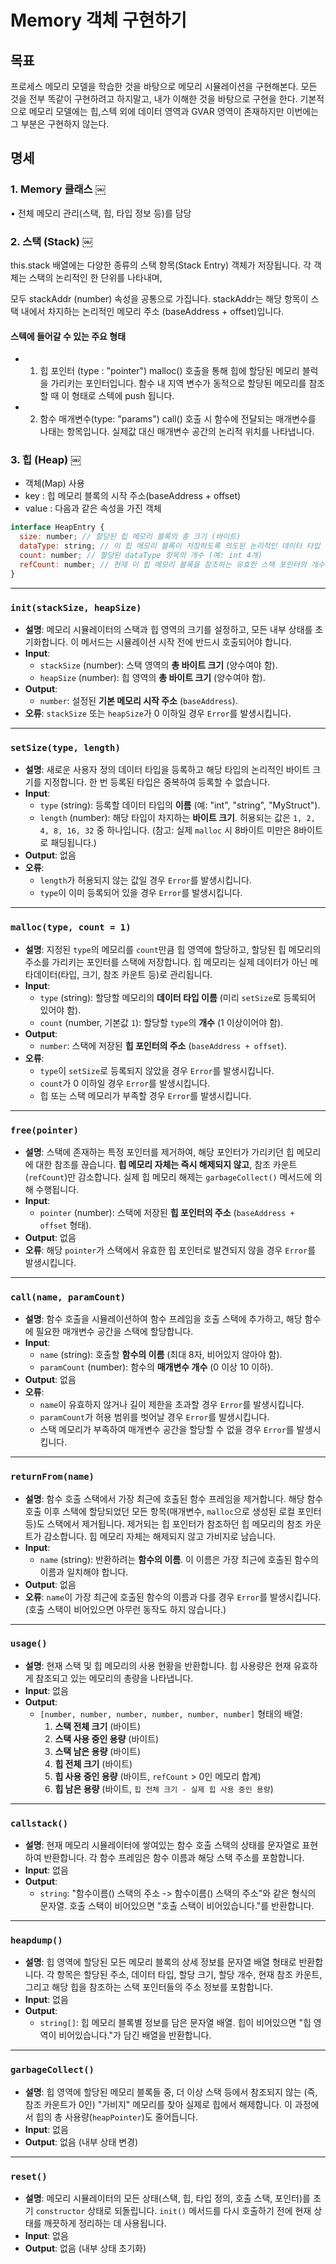 # Memory 객체 구현하기

## 목표

프로세스 메모리 모델을 학습한 것을 바탕으로 메모리 시뮬레이션을 구현해본다.
모든 것을 전부 똑같이 구현하려고 하지말고, 내가 이해한 것을 바탕으로 구현을 한다.
기본적으로 메모리 모델에는 힙,스텍 외에 데이터 영역과 GVAR 영역이 존재하지만 이번에는 그 부분은 구현하지 않는다.

## 명세

### 1. Memory 클래스 ￼

• 전체 메모리 관리(스택, 힙, 타입 정보 등)를 담당

### 2. 스택 (Stack) ￼

this.stack 배열에는 다양한 종류의 스택 항목(Stack Entry) 객체가 저장됩니다. 각 객체는 스택의 논리적인 한 단위를 나타내며,

모두 stackAddr (number) 속성을 공통으로 가집니다. stackAddr는 해당 항목이 스택 내에서 차지하는 논리적인 메모리 주소 (baseAddress + offset)입니다.

#### 스텍에 들어갈 수 있는 주요 형태

- 1. 힙 포인터 (type : "pointer")
     malloc() 호출을 통해 힙에 할당된 메모리 블럭을 가리키는 포인터입니다.
     함수 내 지역 변수가 동적으로 할당된 메모리를 참조할 때 이 형태로 스텍에 push 됩니다.

- 2. 함수 매개변수(type: "params")
     call() 호출 시 함수에 전달되는 매개변수를 나태는 항목입니다.
     실제값 대신 매개변수 공간의 논리적 위치를 나타냅니다.

### 3. 힙 (Heap) ￼

- 객체(Map) 사용
- key : 힙 메모리 블록의 시작 주소(baseAddress + offset)
- value : 다음과 같은 속성을 가진 객체

```js
interface HeapEntry {
  size: number; // 할당된 힙 메모리 블록의 총 크기 (바이트)
  dataType: string; // 이 힙 메모리 블록이 저장하도록 의도된 논리적인 데이터 타입
  count: number; // 할당된 dataType 항목의 개수 (예: int 4개)
  refCount: number; // 현재 이 힙 메모리 블록을 참조하는 유효한 스택 포인터의 개수. 이 값이 0이 되면 garbageCollect()의 대상이 됨.
}
```

---

### `init(stackSize, heapSize)`

- **설명**: 메모리 시뮬레이터의 스택과 힙 영역의 크기를 설정하고, 모든 내부 상태를 초기화합니다. 이 메서드는 시뮬레이션 시작 전에 반드시 호출되어야 합니다.
- **Input**:
  - `stackSize` (number): 스택 영역의 **총 바이트 크기** (양수여야 함).
  - `heapSize` (number): 힙 영역의 **총 바이트 크기** (양수여야 함).
- **Output**:
  - `number`: 설정된 **기본 메모리 시작 주소** (`baseAddress`).
- **오류**: `stackSize` 또는 `heapSize`가 0 이하일 경우 `Error`를 발생시킵니다.

---

### `setSize(type, length)`

- **설명**: 새로운 사용자 정의 데이터 타입을 등록하고 해당 타입의 논리적인 바이트 크기를 지정합니다. 한 번 등록된 타입은 중복하여 등록할 수 없습니다.
- **Input**:
  - `type` (string): 등록할 데이터 타입의 **이름** (예: "int", "string", "MyStruct").
  - `length` (number): 해당 타입이 차지하는 **바이트 크기**. 허용되는 값은 `1, 2, 4, 8, 16, 32` 중 하나입니다. (참고: 실제 `malloc` 시 8바이트 미만은 8바이트로 패딩됩니다.)
- **Output**: 없음
- **오류**:
  - `length`가 허용되지 않는 값일 경우 `Error`를 발생시킵니다.
  - `type`이 이미 등록되어 있을 경우 `Error`를 발생시킵니다.

---

### `malloc(type, count = 1)`

- **설명**: 지정된 `type`의 메모리를 `count`만큼 힙 영역에 할당하고, 할당된 힙 메모리의 주소를 가리키는 포인터를 스택에 저장합니다. 힙 메모리는 실제 데이터가 아닌 메타데이터(타입, 크기, 참조 카운트 등)로 관리됩니다.
- **Input**:
  - `type` (string): 할당할 메모리의 **데이터 타입 이름** (미리 `setSize`로 등록되어 있어야 함).
  - `count` (number, 기본값 `1`): 할당할 `type`의 **개수** (1 이상이어야 함).
- **Output**:
  - `number`: 스택에 저장된 **힙 포인터의 주소** (`baseAddress + offset`).
- **오류**:
  - `type`이 `setSize`로 등록되지 않았을 경우 `Error`를 발생시킵니다.
  - `count`가 0 이하일 경우 `Error`를 발생시킵니다.
  - 힙 또는 스택 메모리가 부족할 경우 `Error`를 발생시킵니다.

---

### `free(pointer)`

- **설명**: 스택에 존재하는 특정 포인터를 제거하여, 해당 포인터가 가리키던 힙 메모리에 대한 참조를 끊습니다. **힙 메모리 자체는 즉시 해제되지 않고**, 참조 카운트(`refCount`)만 감소합니다. 실제 힙 메모리 해제는 `garbageCollect()` 메서드에 의해 수행됩니다.
- **Input**:
  - `pointer` (number): 스택에 저장된 **힙 포인터의 주소** (`baseAddress + offset` 형태).
- **Output**: 없음
- **오류**: 해당 `pointer`가 스택에서 유효한 힙 포인터로 발견되지 않을 경우 `Error`를 발생시킵니다.

---

### `call(name, paramCount)`

- **설명**: 함수 호출을 시뮬레이션하여 함수 프레임을 호출 스택에 추가하고, 해당 함수에 필요한 매개변수 공간을 스택에 할당합니다.
- **Input**:
  - `name` (string): 호출할 **함수의 이름** (최대 8자, 비어있지 않아야 함).
  - `paramCount` (number): 함수의 **매개변수 개수** (0 이상 10 이하).
- **Output**: 없음
- **오류**:
  - `name`이 유효하지 않거나 길이 제한을 초과할 경우 `Error`를 발생시킵니다.
  - `paramCount`가 허용 범위를 벗어날 경우 `Error`를 발생시킵니다.
  - 스택 메모리가 부족하여 매개변수 공간을 할당할 수 없을 경우 `Error`를 발생시킵니다.

---

### `returnFrom(name)`

- **설명**: 함수 호출 스택에서 가장 최근에 호출된 함수 프레임을 제거합니다. 해당 함수 호출 이후 스택에 할당되었던 모든 항목(매개변수, `malloc`으로 생성된 로컬 포인터 등)도 스택에서 제거됩니다. 제거되는 힙 포인터가 참조하던 힙 메모리의 참조 카운트가 감소합니다. 힙 메모리 자체는 해제되지 않고 가비지로 남습니다.
- **Input**:
  - `name` (string): 반환하려는 **함수의 이름**. 이 이름은 가장 최근에 호출된 함수의 이름과 일치해야 합니다.
- **Output**: 없음
- **오류**: `name`이 가장 최근에 호출된 함수의 이름과 다를 경우 `Error`를 발생시킵니다. (호출 스택이 비어있으면 아무런 동작도 하지 않습니다.)

---

### `usage()`

- **설명**: 현재 스택 및 힙 메모리의 사용 현황을 반환합니다. 힙 사용량은 현재 유효하게 참조되고 있는 메모리의 총량을 나타냅니다.
- **Input**: 없음
- **Output**:
  - `[number, number, number, number, number, number]` 형태의 배열:
    1.  **스택 전체 크기** (바이트)
    2.  **스택 사용 중인 용량** (바이트)
    3.  **스택 남은 용량** (바이트)
    4.  **힙 전체 크기** (바이트)
    5.  **힙 사용 중인 용량** (바이트, `refCount` > 0인 메모리 합계)
    6.  **힙 남은 용량** (바이트, `힙 전체 크기 - 실제 힙 사용 중인 용량`)

---

### `callstack()`

- **설명**: 현재 메모리 시뮬레이터에 쌓여있는 함수 호출 스택의 상태를 문자열로 표현하여 반환합니다. 각 함수 프레임은 함수 이름과 해당 스택 주소를 포함합니다.
- **Input**: 없음
- **Output**:
  - `string`: "함수이름() 스택의 주소 -> 함수이름() 스택의 주소"와 같은 형식의 문자열. 호출 스택이 비어있으면 "호출 스택이 비어있습니다."를 반환합니다.

---

### `heapdump()`

- **설명**: 힙 영역에 할당된 모든 메모리 블록의 상세 정보를 문자열 배열 형태로 반환합니다. 각 항목은 할당된 주소, 데이터 타입, 할당 크기, 할당 개수, 현재 참조 카운트, 그리고 해당 힙을 참조하는 스택 포인터들의 주소 정보를 포함합니다.
- **Input**: 없음
- **Output**:
  - `string[]`: 힙 메모리 블록별 정보를 담은 문자열 배열. 힙이 비어있으면 "힙 영역이 비어있습니다."가 담긴 배열을 반환합니다.

---

### `garbageCollect()`

- **설명**: 힙 영역에 할당된 메모리 블록들 중, 더 이상 스택 등에서 참조되지 않는 (즉, 참조 카운트가 0인) "가비지" 메모리를 찾아 실제로 힙에서 해제합니다. 이 과정에서 힙의 총 사용량(`heapPointer`)도 줄어듭니다.
- **Input**: 없음
- **Output**: 없음 (내부 상태 변경)

---

### `reset()`

- **설명**: 메모리 시뮬레이터의 모든 상태(스택, 힙, 타입 정의, 호출 스택, 포인터)를 초기 `constructor` 상태로 되돌립니다. `init()` 메서드를 다시 호출하기 전에 현재 상태를 깨끗하게 정리하는 데 사용됩니다.
- **Input**: 없음
- **Output**: 없음 (내부 상태 초기화)
